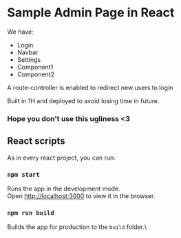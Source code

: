 # Sample Admin Page in React

We have:

- Login
- Navbar
- Settings
- Component1
- Component2

A route-controller is enabled to redirect new users to login

Built in 1H and deployed to avoid losing time in future.

### Hope you don't use this ugliness <3


## React scripts

As in every react project, you can run:

### `npm start`

Runs the app in the development mode.\
Open [http://localhost:3000](http://localhost:3000) to view it in the browser.

### `npm run build`

Builds the app for production to the `build` folder.\

